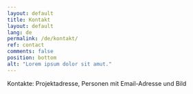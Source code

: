```yaml
---
layout: default
title: Kontakt
layout: default
lang: de
permalink: /de/kontakt/
ref: contact
comments: false
position: bottom
alt: "Lorem ipsum dolor sit amut."
---
```

Kontakte: Projektadresse, Personen mit Email-Adresse und Bild
